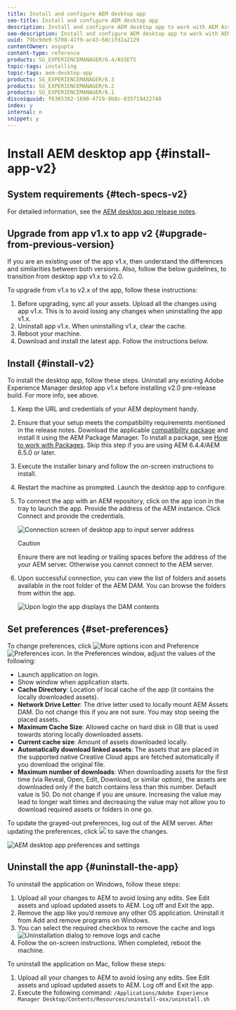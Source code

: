 ```yaml
---
title: Install and configure AEM desktop app
seo-title: Install and configure AEM desktop app
description: Install and configure AEM desktop app to work with AEM Assets servers and map the assets to mount as a drive on your desktop.
seo-description: Install and configure AEM desktop app to work with AEM Assets servers and map the assets to mount as a drive on your desktop.
uuid: 79bc9de9-5708-41f9-ac43-68c1fd2a2129
contentOwner: asgupta
content-type: reference
products: SG_EXPERIENCEMANAGER/6.4/ASSETS
topic-tags: installing
topic-tags: aem-desktop-app
products: SG_EXPERIENCEMANAGER/6.3
products: SG_EXPERIENCEMANAGER/6.2
products: SG_EXPERIENCEMANAGER/6.1
discoiquuid: f6365302-1690-4719-9b8c-035719422740
index: y
internal: n
snippet: y
---
```


# Install AEM desktop app {#install-app-v2}

## System requirements {#tech-specs-v2}

For detailed information, see the [AEM desktop app release notes](release-notes.md).

## Upgrade from app v1.x to app v2 {#upgrade-from-previous-version}

If you are an existing user of the app v1.x, then understand the differences and similarities between both versions. Also, follow the below guidelines, to transition from desktop app v1.x to v2.0.

To upgrade from v1.x to v2.x of the app, follow these instructions:

1. Before upgrading, sync all your assets. Upload all the changes using app v1.x. This is to avoid losing any changes when uninstalling the app v1.x.
1. Uninstall app v1.x. When uninstalling v1.x, clear the cache.
1. Reboot your machine.
1. Download and install the latest app. Follow the instructions below.

## Install {#install-v2}

To install the desktop app, follow these steps. Uninstall any existing Adobe Experience Manager desktop app v1.x before installing v2.0 pre-release build. For more info, see above.

1. Keep the URL and credentials of your AEM deployment handy.
1. Ensure that your setup meets the compatibility requirements mentioned in the release notes. Download the applicable [compatibility package](https://www.adobeaemcloud.com/content/marketplace/marketplaceProxy.html?packagePath=/content/companies/public/adobe/packages/cq640/featurepack/adobe-asset-link-support) and install it using the AEM Package Manager. To install a package, see [How to work with Packages](https://helpx.adobe.com/experience-manager/6-5/sites/administering/using/package-manager.html). Skip this step if you are using AEM 6.4.4/AEM 6.5.0 or later.
1. Execute the installer binary and follow the on-screen instructions to install.
1. Restart the machine as prompted. Launch the desktop app to configure.
1. To connect the app with an AEM repository, click on the app icon in the tray to launch the app. Provide the address of the AEM instance. Click Connect and provide the credentials.

   ![Connection screen of desktop app to input server address](assets/connect_da2.png "Connection screen to input server address")

   >[!Caution]
   >
   >Ensure there are not leading or trailing spaces before the address of the your AEM server. Otherwise you cannot connect to the AEM server.

1. Upon successful connection, you can view the list of folders and assets available in the root folder of the AEM DAM. You can browse the folders from within the app.

   ![Upon login the app displays the DAM contents](assets/firstview_da2.png "Upon login the app displays the DAM contents")

## Set preferences {#set-preferences}

To change preferences, click ![More options icon](assets/do-not-localize/more_options_da2.png) and Preference ![Preferences icon](assets/do-not-localize/preferences_icon_da2.png). In the Preferences window, adjust the values of the following:

* Launch application on login.
* Show window when application starts.
* **Cache Directory**: Location of local cache of the app (it contains the locally downloaded assets).
* **Network Drive Letter**: The drive letter used to locally mount AEM Assets DAM. Do not change this if you are not sure. You may stop seeing the placed assets.
* **Maximum Cache Size**: Allowed cache on hard disk in GB that is used towards storing locally downloaded assets.
* **Current cache size**: Amount of assets downloaded locally.
* **Automatically download linked assets**: The assets that are placed in the supported native Creative Cloud apps are fetched automatically if you download the original file.
* **Maximum number of downloads**: When downloading assets for the first time (via Reveal, Open, Edit, Download, or similar option), the assets are downloaded only if the batch contains less than this number. Default value is 50. Do not change if you are unsure. Increasing the value may lead to longer wait times and decreasing the value may not allow you to download required assets or folders in one go.

To update the grayed-out preferences, log out of the AEM server. After updating the preferences, click ![](assets/do-not-localize/save_preferences_da2.png) to save the changes.

![AEM desktop app preferences and settings](assets/preferences_da2.png "Desktop app preferences")

## Uninstall the app {#uninstall-the-app}

To uninstall the application on Windows, follow these steps:

1. Upload all your changes to AEM to avoid losing any edits. See Edit assets and upload updated assets to AEM. Log off and Exit the app.
1. Remove the app like you’d remove any other OS application. Uninstall it from Add and remove programs on Windows.
1. You can select the required checkbox to remove the cache and logs
   ![Uninstallation dialog to remove logs and cache](assets/uninstall_da2.png "Uninstallation dialog to remove logs and cache")
1. Follow the on-screen instructions. When completed, reboot the machine.

To uninstall the application on Mac, follow these steps:

1. Upload all your changes to AEM to avoid losing any edits. See Edit assets and upload updated assets to AEM. Log off and Exit the app.
1. Execute the following command:
`/Applications/Adobe Experience Manager Desktop/Contents/Resources/uninstall-osx/uninstall.sh`